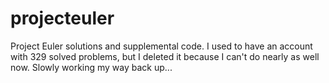projecteuler
============

Project Euler solutions and supplemental code. I used to have an account with 329 solved problems, but I deleted it because I can't do nearly as well now. Slowly working my way back up...
